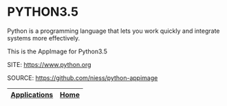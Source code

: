 # PYTHON3.5

 Python is a programming language that lets you work quickly
 and integrate systems more effectively.
 
 This is the AppImage for Python3.5
 
 SITE: https://www.python.org

 SOURCE: https://github.com/niess/python-appimage

 | [Applications](https://portable-linux-apps.github.io/apps.html) | [Home](https://portable-linux-apps.github.io)
 | --- | --- |
